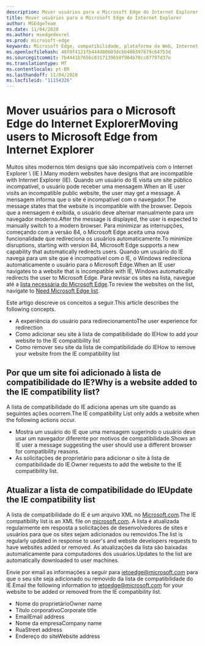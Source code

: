 ```yaml
---
description: Mover usuários para o Microsoft Edge do Internet Explorer
title: Mover usuários para o Microsoft Edge do Internet Explorer
author: MSEdgeTeam
ms.date: 11/04/2020
ms.author: msedgedevrel
ms.prod: microsoft-edge
keywords: Microsoft Edge, compatibilidade, plataforma da Web, Internet Explorer
ms.openlocfilehash: 48f0f4121fb444d80603dcbb408397679c64753d
ms.sourcegitcommit: 7b4441b7656c8317139650f904b70cc87797d37e
ms.translationtype: MT
ms.contentlocale: pt-BR
ms.lasthandoff: 11/04/2020
ms.locfileid: "11154326"
---
```

# <span data-ttu-id="34baa-104">Mover usuários para o Microsoft Edge do Internet Explorer</span><span class="sxs-lookup"><span data-stu-id="34baa-104">Moving users to Microsoft Edge from Internet Explorer</span></span> 

<span data-ttu-id="34baa-105">Muitos sites modernos têm designs que são incompatíveis com o Internet Explorer \ (IE \).</span><span class="sxs-lookup"><span data-stu-id="34baa-105">Many modern websites have designs that are incompatible with Internet Explorer \(IE\).</span></span>  <span data-ttu-id="34baa-106">Quando um usuário do IE visita um site público incompatível, o usuário pode receber uma mensagem.</span><span class="sxs-lookup"><span data-stu-id="34baa-106">When an IE user visits an incompatible public website, the user may get a message.</span></span>  <span data-ttu-id="34baa-107">A mensagem informa que o site é incompatível com o navegador.</span><span class="sxs-lookup"><span data-stu-id="34baa-107">The message states that the website is incompatible with the browser.</span></span>  <span data-ttu-id="34baa-108">Depois que a mensagem é exibida, o usuário deve alternar manualmente para um navegador moderno.</span><span class="sxs-lookup"><span data-stu-id="34baa-108">After the message is displayed, the user is expected to manually switch to a modern browser.</span></span>  <span data-ttu-id="34baa-109">Para minimizar as interrupções, começando com a versão 84, o Microsoft Edge aceita uma nova funcionalidade que redireciona os usuários automaticamente.</span><span class="sxs-lookup"><span data-stu-id="34baa-109">To minimize disruptions, starting with version 84, Microsoft Edge supports a new capability that automatically redirects users.</span></span>  <span data-ttu-id="34baa-110">Quando um usuário do IE navega para um site que é incompatível com o IE, o Windows redireciona automaticamente o usuário para o Microsoft Edge.</span><span class="sxs-lookup"><span data-stu-id="34baa-110">When an IE user navigates to a website that is incompatible with IE, Windows automatically redirects the user to Microsoft Edge.</span></span>  <span data-ttu-id="34baa-111">Para revisar os sites na lista, navegue até a [lista necessária do Microsoft Edge][MicrosoftEdgeNeededgeV1].</span><span class="sxs-lookup"><span data-stu-id="34baa-111">To review the websites on the list, navigate to [Need Microsoft Edge list][MicrosoftEdgeNeededgeV1].</span></span>

<span data-ttu-id="34baa-112">Este artigo descreve os conceitos a seguir.</span><span class="sxs-lookup"><span data-stu-id="34baa-112">This article describes the following concepts.</span></span>  

*   <span data-ttu-id="34baa-113">A experiência do usuário para redirecionamento</span><span class="sxs-lookup"><span data-stu-id="34baa-113">The user experience for redirection</span></span>  
*   <span data-ttu-id="34baa-114">Como adicionar seu site à lista de compatibilidade do IE</span><span class="sxs-lookup"><span data-stu-id="34baa-114">How to add your website to the IE compatibility list</span></span>  
*   <span data-ttu-id="34baa-115">Como remover seu site da lista de compatibilidade do IE</span><span class="sxs-lookup"><span data-stu-id="34baa-115">How to remove your website from the IE compatibility list</span></span>  
    
## <span data-ttu-id="34baa-116">Por que um site foi adicionado à lista de compatibilidade do IE?</span><span class="sxs-lookup"><span data-stu-id="34baa-116">Why is a website added to the IE compatibility list?</span></span>  

<span data-ttu-id="34baa-117">A lista de compatibilidade do IE adiciona apenas um site quando as seguintes ações ocorrem.</span><span class="sxs-lookup"><span data-stu-id="34baa-117">The IE compatibility List only adds a website when the following actions occur.</span></span>  

*   <span data-ttu-id="34baa-118">Mostra um usuário do IE que uma mensagem sugerindo o usuário deve usar um navegador diferente por motivos de compatibilidade.</span><span class="sxs-lookup"><span data-stu-id="34baa-118">Shows an IE user a message suggesting the user should use a different browser for compatibility reasons.</span></span>  
*   <span data-ttu-id="34baa-119">As solicitações de proprietário para adicionar o site à lista de compatibilidade do IE.</span><span class="sxs-lookup"><span data-stu-id="34baa-119">Owner requests to add the website to the IE compatibility list.</span></span>  
    
## <span data-ttu-id="34baa-120">Atualizar a lista de compatibilidade do IE</span><span class="sxs-lookup"><span data-stu-id="34baa-120">Update the IE compatibility list</span></span>  

<span data-ttu-id="34baa-121">A lista de compatibilidade do IE é um arquivo XML no [Microsoft.com][MicrosoftOfficialHome].</span><span class="sxs-lookup"><span data-stu-id="34baa-121">The IE compatibility list is an XML file on [microsoft.com][MicrosoftOfficialHome].</span></span>  <span data-ttu-id="34baa-122">A lista é atualizada regularmente em resposta a solicitações de desenvolvedores de sites e usuários para que os sites sejam adicionados ou removidos.</span><span class="sxs-lookup"><span data-stu-id="34baa-122">The list is regularly updated in response to user's and website developers requests to have websites added or removed.</span></span>  <span data-ttu-id="34baa-123">As atualizações da lista são baixadas automaticamente para computadores dos usuários.</span><span class="sxs-lookup"><span data-stu-id="34baa-123">Updates to the list are automatically downloaded to user machines.</span></span>  

<span data-ttu-id="34baa-124">Envie por email as informações a seguir para [ietoedge@microsoft.com][MailtoMicrosoftIetoedge] para que o seu site seja adicionado ou removido da lista de compatibilidade do IE.</span><span class="sxs-lookup"><span data-stu-id="34baa-124">Email the following information to [ietoedge@microsoft.com][MailtoMicrosoftIetoedge] for your website to be added or removed from the IE compatibility list.</span></span>    

*   <span data-ttu-id="34baa-125">Nome do proprietário</span><span class="sxs-lookup"><span data-stu-id="34baa-125">Owner name</span></span>  
*   <span data-ttu-id="34baa-126">Título corporativo</span><span class="sxs-lookup"><span data-stu-id="34baa-126">Corporate title</span></span>  
*   <span data-ttu-id="34baa-127">Email</span><span class="sxs-lookup"><span data-stu-id="34baa-127">Email address</span></span>  
*   <span data-ttu-id="34baa-128">Nome da empresa</span><span class="sxs-lookup"><span data-stu-id="34baa-128">Company name</span></span>  
*   <span data-ttu-id="34baa-129">Rua</span><span class="sxs-lookup"><span data-stu-id="34baa-129">Street address</span></span>  
*   <span data-ttu-id="34baa-130">Endereço do site</span><span class="sxs-lookup"><span data-stu-id="34baa-130">Website address</span></span>  
<!--  *   Telephone number  -->  
<!--  *   Target platform \(desktop, phone, Xbox\)  -->  
    
<!-- links -->  

[MailtoMicrosoftIetoedge]: mailto:ietoedge@microsoft.com "Enviar um email para ietoedge@microsoft.com"  

[MicrosoftOfficialHome]: https://www.microsoft.com "Microsoft Official Home"  

[MicrosoftEdgeNeededgeV1]:  https://edge.microsoft.com/neededge/v1 "É preciso ter o Microsoft Edge List v1 XML | Microsoft Edge"  
